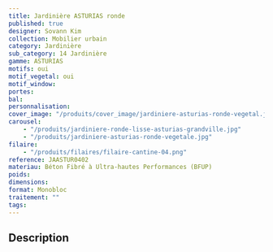 ```yaml
---
title: Jardinière ASTURIAS ronde
published: true
designer: Sovann Kim
collection: Mobilier urbain
category: Jardinière
sub_category: 14 Jardinière
gamme: ASTURIAS
motifs: oui
motif_vegetal: oui
motif_window:
portes:
bal:
personnalisation:
cover_image: "/produits/cover_image/jardiniere-asturias-ronde-vegetal.jpg"
carousel:
    - "/produits/jardiniere-ronde-lisse-asturias-grandville.jpg"
    - "/produits/jardiniere-asturias-ronde-vegetale.jpg"
filaire:
    - "/produits/filaires/filaire-cantine-04.png"
reference: JAASTUR0402
materiau: Béton Fibré à Ultra-hautes Performances (BFUP)
poids:
dimensions:
format: Monobloc
traitement: ""
tags:
---
```


## Description
